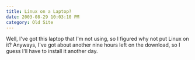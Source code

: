 ```yaml
---
title: Linux on a Laptop?
date: 2003-08-29 10:03:10 PM
category: Old Site
---
```


Well, I've got this laptop that I'm not using, so I figured why not put Linux on it? Anyways, I've got about another nine hours left on the download, so I guess I'll have to install it another day.